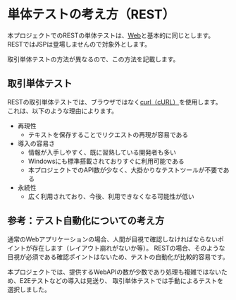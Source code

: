 # 単体テストの考え方（REST）

本プロジェクトでのRESTの単体テストは、[Web](./単体テストの考え方（Web）.md)と基本的に同じとします。
RESTではJSPは登場しませんので対象外とします。

取引単体テストの方法が異なるので、この方法を記載します。

## 取引単体テスト

RESTの取引単体テストでは、ブラウザではなく[curl（cURL）](https://curl.haxx.se/)を使用します。
これは、以下のような理由によります。

- 再現性
  - テキストを保存することでリクエストの再現が容易である
- 導入の容易さ
  - 情報が入手しやすく、既に習熟している開発者も多い
  - Windowsにも標準搭載されておりすぐに利用可能である
  - 本プロジェクトでのAPI数が少なく、大掛かりなテストツールが不要である
- 永続性
  - 広く利用されており、今後、利用できなくなる可能性が低い


## 参考：テスト自動化についての考え方

通常のWebアプリケーションの場合、人間が目視で確認しなければならないポイントが存在します（レイアウト崩れがないか等）。
RESTの場合、そのような目視が必須である確認ポイントはないため、テストの自動化が比較的容易です。

本プロジェクトでは、提供するWebAPIの数が少数であり処理も複雑ではないため、E2Eテストなどの導入は見送り、
取引単体テストでは手動によるテストを選択しました。


